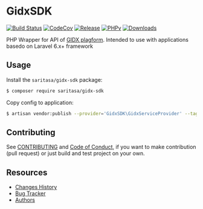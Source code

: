 # GidxSDK

[![Build Status](https://github.com/Saritasa/php-gidx-sdk/workflows/build/badge.svg)](https://github.com/Saritasa/php-gidx-sdk/actions)
[![CodeCov](https://codecov.io/gh/Saritasa/php-gidx-sdk/branch/master/graph/badge.svg)](https://codecov.io/gh/Saritasa/php-gidx-sdk)
[![Release](https://img.shields.io/github/release/Saritasa/php-gidx-sdk.svg)](https://github.com/Saritasa/php-gidx-sdk/releases)
[![PHPv](https://img.shields.io/packagist/php-v/saritasa/gidx-sdk.svg)](http://www.php.net)
[![Downloads](https://img.shields.io/packagist/dt/saritasa/gidx-sdk.svg)](https://packagist.org/packages/saritasa/gidx-sdk)

PHP Wrapper for API of [GIDX plagform](http://www.tsevo.com/Docs/Integration).
Intended to use with applications basedo on Laravel 6.x+ framework

## Usage

Install the ```saritasa/gidx-sdk``` package:

```bash
$ composer require saritasa/gidx-sdk
```

Copy config to application: 
```bash
$ artisan vendor:publish --provider='GidxSDK\GidxServiceProvider' --tag=config
```


## Contributing
See [CONTRIBUTING](CONTRIBUTING.md) and [Code of Conduct](CONDUCT.md),
if you want to make contribution (pull request)
or just build and test project on your own.

## Resources

* [Changes History](CHANGES.md)
* [Bug Tracker](https://github.com/Saritasa/php-gidx-sdk/issues)
* [Authors](https://github.com/Saritasa/php-gidx-sdk/contributors)
